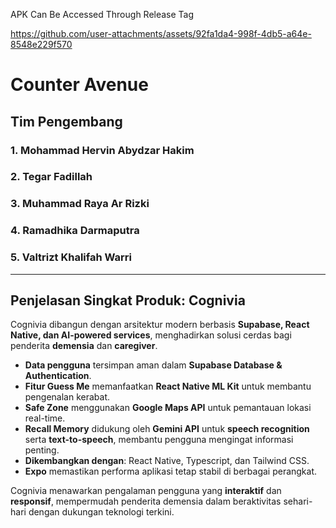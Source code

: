 APK Can Be Accessed Through Release Tag

https://github.com/user-attachments/assets/92fa1da4-998f-4db5-a64e-8548e229f570

# Counter Avenue

## Tim Pengembang

### 1. Mohammad Hervin Abydzar Hakim  

### 2. Tegar Fadillah  

### 3. Muhammad Raya Ar Rizki  

### 4. Ramadhika Darmaputra  

### 5. Valtrizt Khalifah Warri

---

## Penjelasan Singkat Produk: Cognivia

Cognivia dibangun dengan arsitektur modern berbasis **Supabase, React Native, dan AI-powered services**, menghadirkan solusi cerdas bagi penderita **demensia** dan **caregiver**.

- **Data pengguna** tersimpan aman dalam **Supabase Database & Authentication**.
- **Fitur Guess Me** memanfaatkan **React Native ML Kit** untuk membantu pengenalan kerabat.
- **Safe Zone** menggunakan **Google Maps API** untuk pemantauan lokasi real-time.
- **Recall Memory** didukung oleh **Gemini API** untuk **speech recognition** serta **text-to-speech**, membantu pengguna mengingat informasi penting.
- **Dikembangkan dengan**: React Native, Typescript, dan Tailwind CSS.
- **Expo** memastikan performa aplikasi tetap stabil di berbagai perangkat.

Cognivia menawarkan pengalaman pengguna yang **interaktif** dan **responsif**, mempermudah penderita demensia dalam beraktivitas sehari-hari dengan dukungan teknologi terkini.

